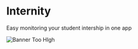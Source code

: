 # Internity
Easy monitoring your student intership in one app

![Banner Too HIgh](https://github.com/Internity-dev/.github/assets/57042204/e401d48b-db69-4e1c-9fc6-adb88b34511a)
